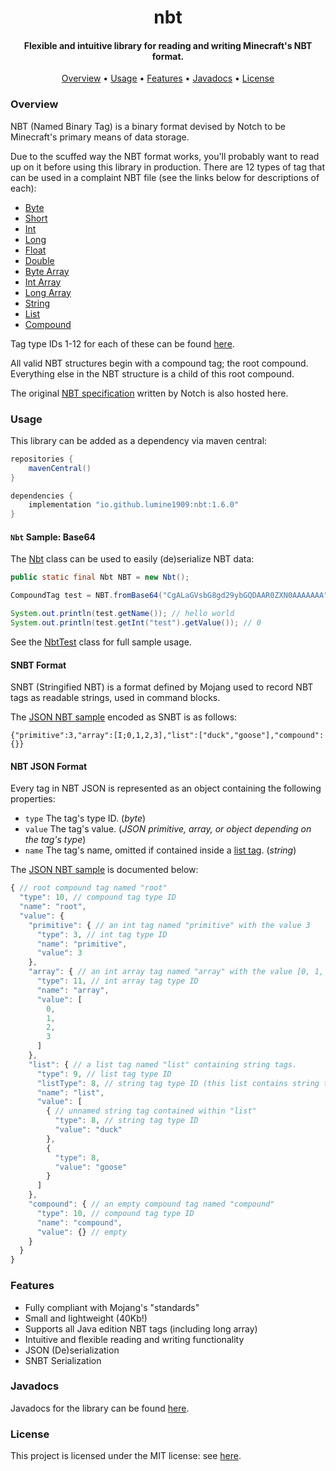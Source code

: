 <h1 align="center">
  nbt
  <br>
</h1>

<h4 align="center">Flexible and intuitive library for reading and writing Minecraft's NBT format.</h4>

<p align="center">
  <a href="#overview">Overview</a>
  •
  <a href="#usage">Usage</a>
  •
  <a href="#features">Features</a>
  •
  <a href="#javadocs">Javadocs</a>
  •
  <a href="#license">License</a>
</p>

### Overview

NBT (Named Binary Tag) is a binary format devised by Notch to be Minecraft's primary means of data storage.

Due to the scuffed way the NBT format works, you'll probably want to read up on it before using this library in production.
There are 12 types of tag that can be used in a complaint NBT file (see the links below for descriptions of each):

- [Byte](src/main/java/dev/dewy/nbt/tags/primitive/ByteTag.java)
- [Short](src/main/java/dev/dewy/nbt/tags/primitive/ShortTag.java)
- [Int](src/main/java/dev/dewy/nbt/tags/primitive/IntTag.java)
- [Long](src/main/java/dev/dewy/nbt/tags/primitive/LongTag.java)
- [Float](src/main/java/dev/dewy/nbt/tags/primitive/FloatTag.java)
- [Double](src/main/java/dev/dewy/nbt/tags/primitive/DoubleTag.java)
- [Byte Array](src/main/java/dev/dewy/nbt/tags/array/ByteArrayTag.java)
- [Int Array](src/main/java/dev/dewy/nbt/tags/array/IntArrayTag.java)
- [Long Array](src/main/java/dev/dewy/nbt/tags/array/LongArrayTag.java)
- [String](src/main/java/dev/dewy/nbt/tags/primitive/StringTag.java)
- [List](src/main/java/dev/dewy/nbt/tags/collection/ListTag.java)
- [Compound](src/main/java/dev/dewy/nbt/tags/collection/CompoundTag.java)                                                       

Tag type IDs 1-12 for each of these can be found [here](src/main/java/dev/dewy/nbt/tags/TagType.java).

All valid NBT structures begin with a compound tag; the root compound. Everything else in the NBT structure is a child of this root compound.

The original [NBT specification](NBT.txt) written by Notch is also hosted here.

### Usage

This library can be added as a dependency via maven central:

```groovy
repositories {
    mavenCentral()
}

dependencies {
    implementation "io.github.lumine1909:nbt:1.6.0"
}
```

#### `Nbt` Sample: Base64

The [Nbt](src/main/java/dev/dewy/nbt/Nbt.java) class can be used to easily (de)serialize NBT data:

```java
public static final Nbt NBT = new Nbt();
```

```java
CompoundTag test = NBT.fromBase64("CgALaGVsbG8gd29ybGQDAAR0ZXN0AAAAAAA");

System.out.println(test.getName()); // hello world
System.out.println(test.getInt("test").getValue()); // 0
```

See the [NbtTest](src/test/java/dev/dewy/nbt/test/NbtTest.java) class for full sample usage.


#### SNBT Format

SNBT (Stringified NBT) is a format defined by Mojang used to record NBT tags as readable strings, used in command blocks.

The [JSON NBT sample](samples/sample.json) encoded as SNBT is as follows:

```text
{"primitive":3,"array":[I;0,1,2,3],"list":["duck","goose"],"compound":{}}
```

#### NBT JSON Format

Every tag in NBT JSON is represented as an object containing the following properties:

- `type` The tag's type ID. (*byte*)
- `value` The tag's value. (*JSON primitive, array, or object depending on the tag's type*)
- `name` The tag's name, omitted if contained inside a [list tag](src/main/java/dev/dewy/nbt/tags/collection/ListTag.java). (*string*)

The [JSON NBT sample](samples/sample.json) is documented below:

```js
{ // root compound tag named "root"
  "type": 10, // compound tag type ID
  "name": "root",
  "value": {
    "primitive": { // an int tag named "primitive" with the value 3
      "type": 3, // int tag type ID
      "name": "primitive",
      "value": 3
    },
    "array": { // an int array tag named "array" with the value [0, 1, 2, 3]
      "type": 11, // int array tag type ID
      "name": "array",
      "value": [
        0,
        1,
        2,
        3
      ]
    },
    "list": { // a list tag named "list" containing string tags.
      "type": 9, // list tag type ID
      "listType": 8, // string tag type ID (this list contains string tags)
      "name": "list",
      "value": [
        { // unnamed string tag contained within "list"
          "type": 8, // string tag type ID
          "value": "duck"
        },
        {
          "type": 8,
          "value": "goose"
        }
      ]
    },
    "compound": { // an empty compound tag named "compound"
      "type": 10, // compound tag type ID
      "name": "compound",
      "value": {} // empty
    }
  }
}
```

### Features

- Fully compliant with Mojang's "standards"
- Small and lightweight (40Kb!)
- Supports all Java edition NBT tags (including long array)
- Intuitive and flexible reading and writing functionality
- JSON (De)serialization
- SNBT Serialization

### Javadocs

Javadocs for the library can be found [here](https://javadoc.io/doc/dev.dewy/nbt/latest/index.html).

### License

This project is licensed under the MIT license: see [here](LICENSE.md).
